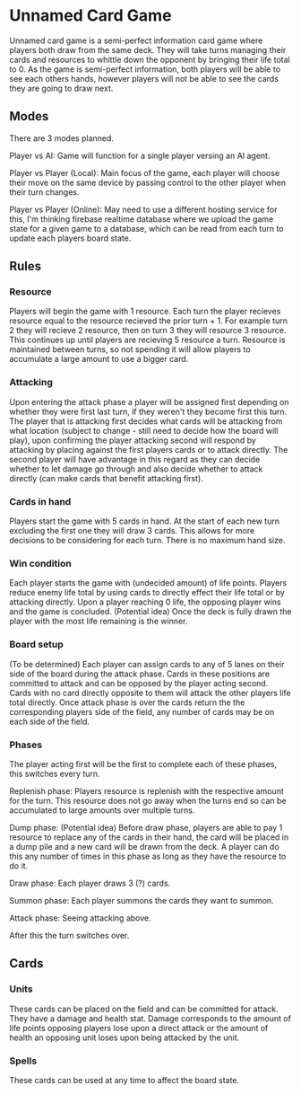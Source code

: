 # Unnamed Card Game

Unnamed card game is a semi-perfect information card game where players both draw from the same deck. They will take turns managing their cards and resources to whittle down the opponent by bringing their life total to 0. As the game is semi-perfect information, both players will be able to see each others hands, however players will not be able to see the cards they are going to draw next.


## Modes

There are 3 modes planned.

Player vs AI: Game will function for a single player versing an AI agent.

Player vs Player (Local): Main focus of the game, each player will choose their move on the same device by passing control to the other player when their turn changes.

Player vs Player (Online): May need to use a different hosting service for this, I'm thinking firebase realtime database where we upload the game state for a given game to a database, which can be read from each turn to update each players board state.

## Rules

### Resource

Players will begin the game with 1 resource. Each turn the player recieves resource equal to the resource recieved the prior turn + 1. For example turn 2 they will recieve 2 resource, then on turn 3 they will resource 3 resource. This continues up until players are recieving 5 resource a turn. Resource is maintained between turns, so not spending it will allow players to accumulate a large amount to use a bigger card.

### Attacking

Upon entering the attack phase a player will be assigned first depending on whether they were first last turn, if they weren't they become first this turn. The player that is attacking first decides what cards will be attacking from what location (subject to change - still need to decide how the board will play), upon confirming the player attacking second will respond by attacking by placing against the first players cards or to attack directly. The second player will have advantage in this regard as they can decide whether to let damage go through and also decide whether to attack directly (can make cards that benefit attacking first).

### Cards in hand

Players start the game with 5 cards in hand. At the start of each new turn excluding the first one they will draw 3 cards. This allows for more decisions to be considering for each turn. There is no maximum hand size.

### Win condition

Each player starts the game with (undecided amount) of life points. Players reduce enemy life total by using cards to directly effect their life total or by attacking directly. Upon a player reaching 0 life, the opposing player wins and the game is concluded. (Potential idea) Once the deck is fully drawn the player with the most life remaining is the winner.

### Board setup

(To be determined) Each player can assign cards to any of 5 lanes on their side of the board during the attack phase. Cards in these positions are committed to attack and can be opposed by the player acting second. Cards with no card directly opposite to them will attack the other players life total directly. Once attack phase is over the cards return the the corresponding players side of the field, any number of cards may be on each side of the field.

### Phases

The player acting first will be the first to complete each of these phases, this switches every turn.

Replenish phase: Players resource is replenish with the respective amount for the turn. This resource does not go away when the turns end so can be accumulated to large amounts over multiple turns.

Dump phase: (Potential idea) Before draw phase, players are able to pay 1 resource to replace any of the cards in their hand, the card will be placed in a dump pile and a new card will be drawn from the deck. A player can do this any number of times in this phase as long as they have the resource to do it.

Draw phase: Each player draws 3 (?) cards.

Summon phase: Each player summons the cards they want to summon.

Attack phase: Seeing attacking above.

After this the turn switches over.

## Cards

### Units

These cards can be placed on the field and can be committed for attack. They have a damage and health stat. Damage corresponds to the amount of life points opposing players lose upon a direct attack or the amount of health an opposing unit loses upon being attacked by the unit. 

### Spells

These cards can be used at any time to affect the board state.